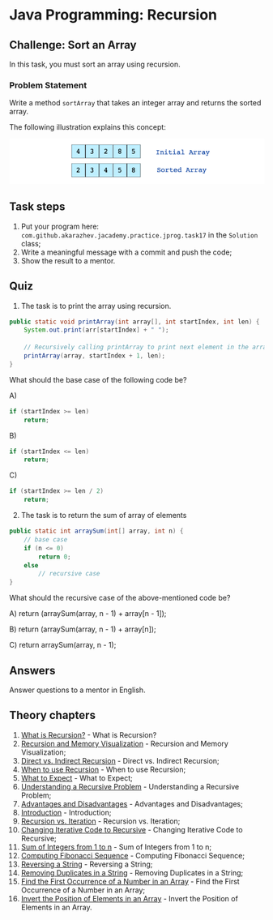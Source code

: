 # Java Programming: Recursion

## Challenge: Sort an Array

In this task, you must sort an array using recursion.

### Problem Statement

Write a method `sortArray` that takes an integer array and returns the sorted array.

The following illustration explains this concept:

![alt text](../../etc/recursion/sort-array.png "Sorted array")

## Task steps

1. Put your program here: `com.github.akarazhev.jacademy.practice.jprog.task17` in the `Solution` class; 
2. Write a meaningful message with a commit and push the code;
3. Show the result to a mentor.

## Quiz

1. The task is to print the array using recursion.

```java
public static void printArray(int array[], int startIndex, int len) {
    System.out.print(arr[startIndex] + " ");

    // Recursively calling printArray to print next element in the array
    printArray(array, startIndex + 1, len);
}
```

What should the base case of the following code be?

A) 
```java
if (startIndex >= len)
    return;
```

B)
```java
if (startIndex <= len)
    return;
```

C) 
```java
if (startIndex >= len / 2)
    return;
```

2. The task is to return the sum of array of elements

```java
public static int arraySum(int[] array, int n) {
    // base case
    if (n <= 0)
        return 0;
    else
        // recursive case
}
```

What should the recursive case of the above-mentioned code be?

A) return (arraySum(array, n - 1) + array[n - 1]);

B) return (arraySum(array, n - 1) + array[n]);

C) return arraySum(array, n - 1);

## Answers

Answer questions to a mentor in English.

## Theory chapters

1. [What is Recursion?](../../../java-programming/doc/recursion/chapter_1.md "What is Recursion?") - What is Recursion?
2. [Recursion and Memory Visualization](../../../java-programming/doc/recursion/chapter_2.md "Recursion and Memory Visualization") -
   Recursion and Memory Visualization;
3. [Direct vs. Indirect Recursion](../../../java-programming/doc/recursion/chapter_3.md "Direct vs. Indirect Recursion") -
   Direct vs. Indirect Recursion;
4. [When to use Recursion](../../../java-programming/doc/recursion/chapter_4.md "When to use Recursion") - When to use Recursion;
5. [What to Expect](../../../java-programming/doc/recursion/chapter_5.md "What to Expect") - What to Expect;
6. [Understanding a Recursive Problem](../../../java-programming/doc/recursion/chapter_6.md "Understanding a Recursive Problem") -
   Understanding a Recursive Problem;
7. [Advantages and Disadvantages](../../../java-programming/doc/recursion/chapter_7.md "Advantages and Disadvantages") -
   Advantages and Disadvantages;
8. [Introduction](../../../java-programming/doc/recursion/chapter_8.md "Introduction") - Introduction;
9. [Recursion vs. Iteration](../../../java-programming/doc/recursion/chapter_9.md "Recursion vs. Iteration") - Recursion vs. Iteration;
10. [Changing Iterative Code to Recursive](../../../java-programming/doc/recursion/chapter_10.md "Changing Iterative Code to Recursive") -
    Changing Iterative Code to Recursive;
11. [Sum of Integers from 1 to n](../../../java-programming/doc/recursion/chapter_11.md "Sum of Integers from 1 to n") -
    Sum of Integers from 1 to n;
13. [Computing Fibonacci Sequence](../../../java-programming/doc/recursion/chapter_12.md "Computing Fibonacci Sequence") -
    Computing Fibonacci Sequence;
14. [Reversing a String](../../../java-programming/doc/recursion/chapter_13.md "Reversing a String") - Reversing a String;
15. [Removing Duplicates in a String](../../../java-programming/doc/recursion/chapter_14.md "Removing Duplicates in a String") -
    Removing Duplicates in a String;
16. [Find the First Occurrence of a Number in an Array](../../../java-programming/doc/recursion/chapter_15.md
    "Find the First Occurrence of a Number in an Array") -
    Find the First Occurrence of a Number in an Array;
17. [Invert the Position of Elements in an Array](../../../java-programming/doc/recursion/chapter_16.md "Invert the Position of Elements in an Array") -
    Invert the Position of Elements in an Array.
